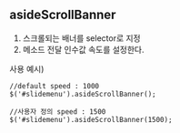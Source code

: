 ## asideScrollBanner


 1. 스크롤되는 배너를 selector로 지정
 2. 메소드 전달 인수값 속도를 설정한다.

사용 예시)

    //default speed : 1000
    $('#slidemenu').asideScrollBanner();

    //사용자 정의 speed : 1500
    $('#slidemenu').asideScrollBanner(1500);

